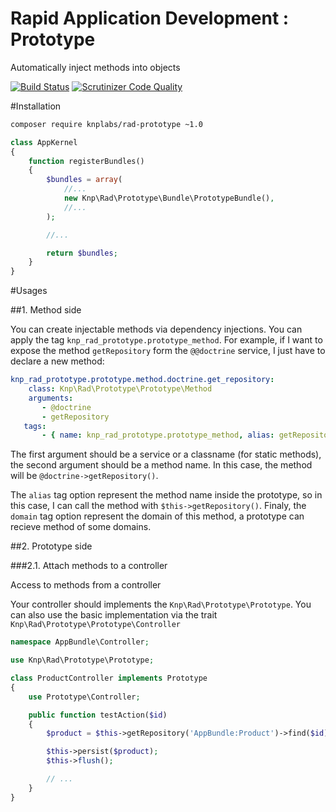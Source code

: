 Rapid Application Development : Prototype
====================================
Automatically inject methods into objects

[![Build Status](https://travis-ci.org/KnpLabs/rad-prototype.svg?branch=master)](https://travis-ci.org/KnpLabs/rad-prototype)
[![Scrutinizer Code Quality](https://scrutinizer-ci.com/g/KnpLabs/rad-prototype/badges/quality-score.png?b=master)](https://scrutinizer-ci.com/g/KnpLabs/rad-prototype/?branch=master)

#Installation

```bash
composer require knplabs/rad-prototype ~1.0
```

```php
class AppKernel
{
    function registerBundles()
    {
        $bundles = array(
            //...
            new Knp\Rad\Prototype\Bundle\PrototypeBundle(),
            //...
        );

        //...

        return $bundles;
    }
}
```

#Usages

##1. Method side

You can create injectable methods via dependency injections. You can apply the tag `knp_rad_prototype.prototype_method`.
For example, if I want to expose the method `getRepository` form the `@@doctrine` service, I just have to declare a new method:

```yaml
knp_rad_prototype.prototype.method.doctrine.get_repository:
    class: Knp\Rad\Prototype\Prototype\Method
    arguments:
       - @doctrine
       - getRepository
   tags:
       - { name: knp_rad_prototype.prototype_method, alias: getRepository, domain: doctrine }
```

The first argument should be a service or a classname (for static methods), the second argument should be a method name. In this case, the method will be `@doctrine->getRepository()`.

The `alias` tag option represent the method name inside the prototype, so in this case, I can call the method with `$this->getRepository()`.
Finaly, the `domain` tag option represent the domain of this method, a prototype can recieve method of some domains.

##2. Prototype side

###2.1. Attach methods to a controller

Access to methods from a controller

Your controller should implements the `Knp\Rad\Prototype\Prototype`. You can also use the basic implementation via the trait `Knp\Rad\Prototype\Prototype\Controller`

```php
namespace AppBundle\Controller;

use Knp\Rad\Prototype\Prototype;

class ProductController implements Prototype
{
    use Prototype\Controller;

    public function testAction($id) 
    {
        $product = $this->getRepository('AppBundle:Product')->find($id);

        $this->persist($product);
        $this->flush();

        // ...
    }
}
```

